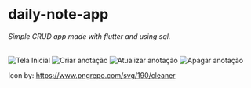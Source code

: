 # daily-note-app
###### Simple CRUD app made with flutter and using sql.


![Tela Inicial](https://user-images.githubusercontent.com/98621042/151665954-e892ee20-0b3d-47df-bad1-a41102ffc828.jpeg)
![Criar anotação](https://user-images.githubusercontent.com/98621042/151665964-f5ecdee2-08ac-4011-9765-d8f3dd3c62e9.jpeg)
![Atualizar anotação](https://user-images.githubusercontent.com/98621042/151665977-a926dd74-ef30-4d91-bf82-c1485e76ba8c.jpeg)
![Apagar anotação](https://user-images.githubusercontent.com/98621042/151665984-217ab2e5-6efc-480d-871b-cc8a6260da69.jpeg)

Icon by: https://www.pngrepo.com/svg/190/cleaner
